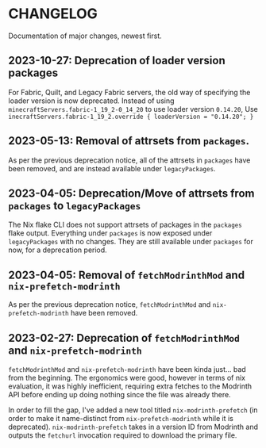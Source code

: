 # CHANGELOG

Documentation of major changes, newest first.

## 2023-10-27: Deprecation of loader version packages

For Fabric, Quilt, and Legacy Fabric servers, the old way of specifying the loader version is now deprecated.
Instead of using `minecraftServers.fabric-1_19_2-0_14_20` to use loader version `0.14.20`,
Use `inecraftServers.fabric-1_19_2.override { loaderVersion = "0.14.20"; }`

## 2023-05-13: Removal of attrsets from `packages`.

As per the previous deprecation notice, all of the attrsets in `packages` have been removed, and are instead available under `legacyPackages`.

## 2023-04-05: Deprecation/Move of attrsets from `packages` to `legacyPackages`

The Nix flake CLI does not support attrsets of packages in the `packages` flake output.
Everything under `packages` is now exposed under `legacyPackages` with no changes.
They are still available under `packages` for now, for a deprecation period.

## 2023-04-05: Removal of `fetchModrinthMod` and `nix-prefetch-modrinth`

As per the previous deprecation notice, `fetchModrinthMod` and `nix-prefetch-modrinth` have been removed.

## 2023-02-27: Deprecation of `fetchModrinthMod` and `nix-prefetch-modrinth`

`fetchModrinthMod` and `nix-prefetch-modrinth` have been kinda just... bad from the beginning.
The ergonomics were good, however in terms of nix evaluation, it was highly inefficient, requiring extra fetches to the Modrinth API before ending up doing nothing since the file was already there.

In order to fill the gap, I've added a new tool titled `nix-modrinth-prefetch` (in order to make it name-distinct from `nix-prefetch-modrinth` while it is deprecated).
`nix-modrinth-prefetch` takes in a version ID from Modrinth and outputs the `fetchurl` invocation required to download the primary file.
